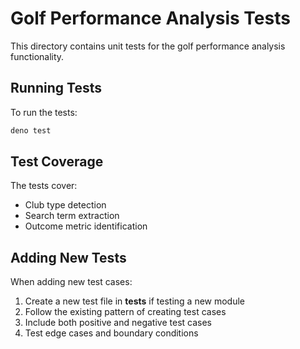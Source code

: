
# Golf Performance Analysis Tests

This directory contains unit tests for the golf performance analysis functionality.

## Running Tests

To run the tests:

```bash
deno test
```

## Test Coverage

The tests cover:
- Club type detection
- Search term extraction
- Outcome metric identification

## Adding New Tests

When adding new test cases:
1. Create a new test file in __tests__ if testing a new module
2. Follow the existing pattern of creating test cases
3. Include both positive and negative test cases
4. Test edge cases and boundary conditions

